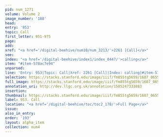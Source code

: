 ```yaml
---
pid: num_1271
volume: Volume 2
image_number: '188'
head:
entry: '953'
topic: Call
first_letter: 951-975
page:
add:
xref: "<a href='/digital-beehive/num10/num_3213/'>2261 [Call]</a>"
see:
index: "<a href='/digital-beehive/index1/index_0447/'>calling</a>"
item: "#item-578ac7e94"
unparsed:
line: 'Entry: 953|Topic: Call|Xref: 2261 [Call]|Index: calling|#item-578ac7e94'
selection: https://stacks.stanford.edu/image/iiif/fm855tg5659/1607_0655/883,248,2910,883/full/0/default.jpg
full_image: https://stacks.stanford.edu/image/iiif/fm855tg5659/1607_0655/full/full/0/default.jpg
annotation_uri: http://dev.llgc.org.uk/annotation/1585247333883
insertion:
thumbnail: https://stacks.stanford.edu/image/iiif/fm855tg5659/1607_0655/883,248,600,180/250,/0/default.jpg
label: 953. Call
location: "<a href='/digital-beehive/toc/toc2_178/'>Full Page</a>"
issue:
also_in_entry:
order: '193'
layout: alpha_item
collection: num4
---
```


